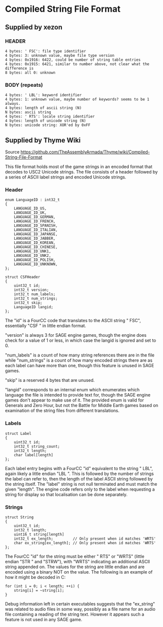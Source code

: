 # Compiled String File Format

## Supplied by xezon

### HEADER

```
4 bytes: ' FSC': file type identifier
4 bytes: 3: unknown value, maybe file type version
4 bytes: 0x1916: 6422, could be number of string table entries
4 bytes: 0x1915: 6421, similar to number above, not clear what the difference is
8 bytes: all 0: unknown
```

### BODY (repeats)

```
4 bytes: ' LBL': keyword identifier
4 bytes: 1: unknown value, maybe number of keywords? seems to be 1 always.
4 bytes: length of ascii string (N)
N bytes: ascii string
4 bytes: ' RTS': locale string identifier
4 bytes: length of unicode string (N)
N bytes: unicode string: XOR'ed by 0xFF
```

## Supplied by Thyme Wiki

Source
<https://github.com/TheAssemblyArmada/Thyme/wiki/Compiled-String-File-Format>

This file format holds most of the game strings in an encoded format that decodes to USC2 Unicode strings. The file consists of a header followed by a series of ASCII label strings and encoded Unicode strings.

### Header

```
enum LanguageID : int32_t
{
    LANGUAGE_ID_US,
    LANGUAGE_ID_UK,
    LANGUAGE_ID_GERMAN,
    LANGUAGE_ID_FRENCH,
    LANGUAGE_ID_SPANISH,
    LANGUAGE_ID_ITALIAN,
    LANGUAGE_ID_JAPANSE,
    LANGUAGE_ID_JABBER,
    LANGUAGE_ID_KOREAN,
    LANGUAGE_ID_CHINESE,
    LANGUAGE_ID_UNK1,
    LANGUAGE_ID_UNK2,
    LANGUAGE_ID_POLISH,
    LANGUAGE_ID_UNKNOWN,
};

struct CSFHeader
{
    uint32_t id;
    int32_t version;
    int32_t num_labels;
    int32_t num_strings;
    int32_t skip;
    LanguageID langid;
};
```

The "id" is a FourCC code that translates to the ASCII string " FSC", essentially "CSF " in little endian format.

"version" is always 3 for SAGE engine games, though the engine does check for a value of 1 or less, in which case the langid is ignored and set to 0.

"num_labels" is a count of how many string references there are in the file while "num_strings" is a count of how many encoded strings there are as each label can have more than one, though this feature is unused in SAGE games.

"skip" is a reserved 4 bytes that are unused.

"langid" corresponds to an internal enum which enumerates which language the file is intended to provide text for, though the SAGE engine games don't appear to make use of it. The provided enum is valid for Generals and Zero Hour, but not the Battle for Middle Earth games based on examination of the string files from different translations.

### Labels

```
struct Label
{
    uint32_t id;
    int32_t string_count;
    int32_t length;
    char label[length]
};
```

Each label entry begins with a FourCC "id" equivalent to the string " LBL", again likely a little endian "LBL ". This is followed by the number of strings the label can refer to, then the length of the label ASCII string followed by the string itself. The "label" string is not null terminated and must match the given "length". The engine code refers only to the label when requesting a string for display so that localisation can be done separately.

### Strings

```
struct String
{
    uint32_t id;
    int32_t length;
    uint16_t string[length]
    int32_t ex_length;         // Only present when id matches 'WRTS'
    char ex_string[ex_length]; // Only present when id matches 'WRTS'
};
```

The FourCC "id" for the string must be either " RTS" or "WRTS" (little endian "STR " and "STRW"), with "WRTS" indicating an additional ASCII string appended on. The values for the string are little endian and are encoded using a binary NOT on the value. The following is an example of how it might be decoded in C:

```
for (int i = 0; i < length; ++i) {
    string[i] = ~string[i];
}
```

Debug information left in certain executables suggests that the "ex_string" was related to audio files in some way, possibly as a file name for an audio file containing a reading of the string text. However it appears such a feature is not used in any SAGE game.
